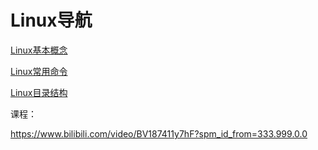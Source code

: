 # Linux导航



[Linux基本概念](./基本概念.md)

[Linux常用命令](./常用命令.md)

[Linux目录结构](./目录结构.md)





课程：

https://www.bilibili.com/video/BV187411y7hF?spm_id_from=333.999.0.0